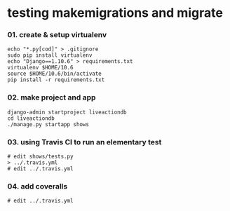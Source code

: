 # testing makemigrations and migrate

### 01. create & setup virtualenv

    echo "*.py[cod]" > .gitignore
    sudo pip install virtualenv
    echo "Django==1.10.6" > requirements.txt
    virtualenv $HOME/10.6
    source $HOME/10.6/bin/activate
    pip install -r requirements.txt

### 02. make project and app

    django-admin startproject liveactiondb
    cd liveactiondb
    ./manage.py startapp shows

### 03. using Travis CI to run an elementary test

    # edit shows/tests.py
    > ../.travis.yml
    # edit ../.travis.yml

### 04. add coveralls

    # edit ../.travis.yml

